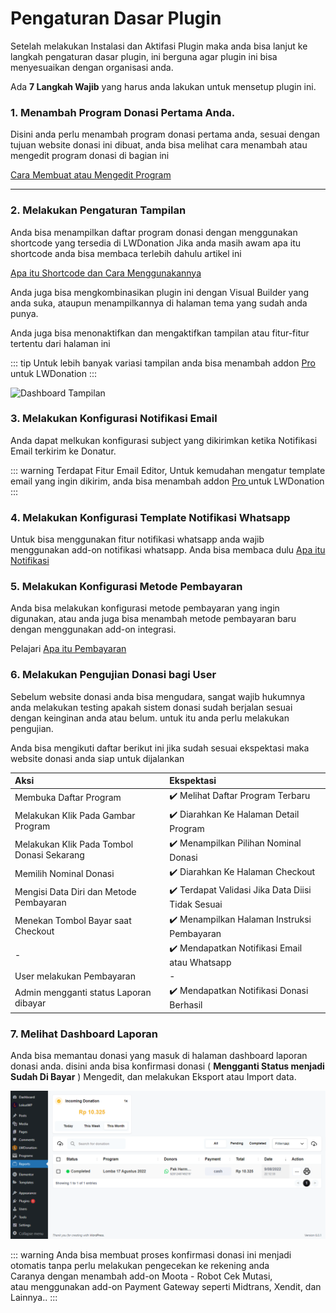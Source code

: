 # Pengaturan Dasar Plugin

Setelah melakukan Instalasi dan Aktifasi Plugin maka anda bisa lanjut ke langkah
pengaturan dasar plugin, ini berguna agar plugin ini bisa menyesuaikan dengan organisasi anda.

Ada **7 Langkah Wajib** yang harus anda lakukan untuk mensetup plugin ini.

### 1. Menambah Program Donasi Pertama Anda.

Disini anda perlu menambah program donasi pertama anda, sesuai dengan tujuan website donasi ini
dibuat, anda bisa melihat cara menambah atau mengedit program donasi di bagian ini

[Cara Membuat atau Mengedit Program ]( ../lwdonation/program/create.md)

<hr>

### 2. Melakukan Pengaturan Tampilan

Anda bisa menampilkan daftar program donasi dengan menggunakan shortcode yang tersedia di LWDonation
Jika anda masih awam apa itu shortcode anda bisa membaca terlebih dahulu artikel ini

[Apa itu Shortcode dan Cara Menggunakannya ](https://lokuswp.id/blog/apa-itu-shortcode)

Anda juga bisa mengkombinasikan plugin ini dengan Visual Builder yang anda suka, ataupun
menampilkannya di halaman tema yang sudah anda punya.

Anda juga bisa menonaktifkan dan mengaktifkan tampilan atau fitur-fitur tertentu
dari halaman ini

::: tip
Untuk lebih banyak variasi tampilan
anda bisa menambah addon [Pro ](https://lokuswp.id/plugins/lwdonation/pro) untuk LWDonation
:::

![Dashboard Tampilan](../../lwdonation/assets/assets/appearance.png)


### 3. Melakukan Konfigurasi Notifikasi Email

Anda dapat melkukan konfigurasi subject yang dikirimkan ketika Notifikasi Email terkirim ke Donatur.

::: warning
Terdapat Fitur Email Editor, Untuk kemudahan mengatur template email yang ingin dikirim,
anda bisa menambah addon [Pro ](https://lokuswp.id/plugins/lwdonation/pro) untuk LWDonation
:::

### 4. Melakukan Konfigurasi Template Notifikasi Whatsapp

Untuk bisa menggunakan fitur notifikasi whatsapp anda wajib menggunakan add-on notifikasi whatsapp.
Anda bisa membaca dulu [Apa itu Notifikasi ](../lokuswp/notifikasi/index.md)

### 5. Melakukan Konfigurasi Metode Pembayaran

Anda bisa melakukan konfigurasi metode pembayaran yang ingin digunakan, atau anda juga bisa
menambah metode pembayaran baru dengan menggunakan add-on integrasi. 

Pelajari [Apa itu Pembayaran ]( ../lokuswp/pembayaran/index.md)

### 6. Melakukan Pengujian Donasi bagi User

Sebelum website donasi anda bisa mengudara, sangat wajib hukumnya anda melakukan testing apakah sistem
donasi sudah berjalan sesuai dengan keinginan anda atau belum. untuk itu anda perlu melakukan pengujian.

Anda bisa mengikuti daftar berikut ini jika sudah sesuai ekspektasi maka website donasi anda siap untuk dijalankan

| Aksi                                       | Ekspektasi                                        |
|:-------------------------------------------|:--------------------------------------------------|
| Membuka Daftar Program                     | ✔️ Melihat Daftar Program Terbaru                 |
| Melakukan Klik Pada Gambar Program         | ✔️ Diarahkan Ke Halaman Detail Program            |
| Melakukan Klik Pada Tombol Donasi Sekarang | ✔️ Menampilkan Pilihan Nominal Donasi             |
| Memilih Nominal Donasi                     | ✔️ Diarahkan Ke Halaman Checkout                  |
| Mengisi Data Diri dan Metode Pembayaran    | ✔️ Terdapat Validasi Jika Data Diisi Tidak Sesuai |
| Menekan Tombol Bayar saat Checkout         | ✔️ Menampilkan Halaman Instruksi Pembayaran       |
| -                                          | ✔️ Mendapatkan Notifikasi Email atau Whatsapp     |
| User melakukan Pembayaran                  | -                                                 |
| Admin mengganti status Laporan dibayar     | ✔️ Mendapatkan Notifikasi Donasi Berhasil         |

### 7. Melihat Dashboard Laporan

Anda bisa memantau donasi yang masuk di halaman dashboard laporan donasi anda. disini anda bisa konfirmasi donasi ( **Mengganti Status menjadi Sudah Di Bayar** ) 
Mengedit, dan melakukan Eksport atau Import data.

![Dashboard Tampilan](../lwdonation/assets/dashboard.png)

::: warning
Anda bisa membuat proses konfirmasi donasi ini menjadi otomatis tanpa perlu melakukan pengecekan ke rekening anda
<br>Caranya dengan menambah add-on Moota - Robot Cek Mutasi,<br> atau menggunakan add-on Payment Gateway seperti Midtrans, Xendit, dan Lainnya..
:::
